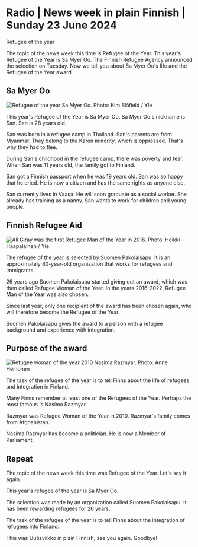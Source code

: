 # Radio \| News week in plain Finnish \| Sunday 23 June 2024

Refugee of the year

The topic of the news week this time is Refugee of the Year. This year's Refugee of the Year is Sa Myer Oo. The Finnish Refugee Agency announced the selection on Tuesday. Now we tell you about Sa Myer Oo's life and the Refugee of the Year award.

## Sa Myer Oo

![Refugee of the year Sa Myer Oo. Photo: Kim Blåfield / Yle](https://images.cdn.yle.fi/image/upload/c_crop,h_3375,w_6000,x_0,y_221/ar_1.7777777777777777,c_fill,g_faces,h_431,w_767/dpr_1.0/q_auto:eco/f_auto/fl_lossy/v1719136308/39-1304558667023430dc05)

This year's Refugee of the Year is Sa Myer Oo. Sa Myer Oo's nickname is San. San is 28 years old.

San was born in a refugee camp in Thailand. San's parents are from Myanmar. They belong to the Karen minority, which is oppressed. That's why they had to flee.

During San's childhood in the refugee camp, there was poverty and fear. When San was 11 years old, the family got to Finland.

San got a Finnish passport when he was 19 years old. San was so happy that he cried. He is now a citizen and has the same rights as anyone else.

San currently lives in Vaasa. He will soon graduate as a social worker. She already has training as a nanny. San wants to work for children and young people.

## Finnish Refugee Aid

![Ali Giray was the first Refugee Man of the Year in 2016. Photo: Heikki Haapalainen / Yle](https://images.cdn.yle.fi/image/upload/c_crop,h_2026,w_3602,x_0,y_186/ar_1.777777777777777,c_fill,g_faces,h_431,w_767/dpr_1.0/q_auto:eco/f_auto/fl_lossy/v1618560492/39-7953776079427c15e8a)

The refugee of the year is selected by Suomen Pakolaisapu. It is an approximately 60-year-old organization that works for refugees and immigrants.

26 years ago Suomen Pakolaisapu started giving out an award, which was then called Refugee Woman of the Year. In the years 2016-2022, Refugee Man of the Year was also chosen.

Since last year, only one recipient of the award has been chosen again, who will therefore become the Refugee of the Year.

Suomen Pakolaisapu gives the award to a person with a refugee background and experience with integration.

## Purpose of the award

![Refugee woman of the year 2010 Nasima Razmyar. Photo: Anne Heinonen](https://images.cdn.yle.fi/image/upload/c_crop,h_1458,w_2592,x_0,y_1110/ar_1.777777777777777,c_fill,g_faces,h_431,w_767/dpr_1.0/q_auto:eco/f_auto/fl_lossy/v1719143639/14-svyle-2644153197266a4f7a)

The task of the refugee of the year is to tell Finns about the life of refugees and integration in Finland.

Many Finns remember at least one of the Refugees of the Year. Perhaps the most famous is Nasima Razmyar.

Razmyar was Refugee Woman of the Year in 2010. Razmyar's family comes from Afghanistan.

Nasima Razmyar has become a politician. He is now a Member of Parliament.

## Repeat

The topic of the news week this time was Refugee of the Year. Let's say it again.

This year's refugee of the year is Sa Myer Oo.

The selection was made by an organization called Suomen Pakolaisapu. It has been rewarding refugees for 26 years.

The task of the refugee of the year is to tell Finns about the integration of refugees into Finland.

This was Uutisviikko in plain Finnish, see you again. Goodbye!
